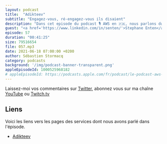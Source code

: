 ```yaml
---
layout: podcast
title:  "Adikteev"
subtitle: "Engagez-vous, ré-engagez-vous ils disaient"
description: "Dans cet episode du podcast 🎙 AWS en 🇫🇷, nous parlons du marché très spécifique de la publicité en ligne. Comment ca marche pour vous donner la meilleure pub au meilleur moment ? Comment ré-engager des utlisateurs qui n'utilisent plus votre app ? Nous parlons des contraintes que ces règles mettent sur l’infrastructure informatique des acteurs de ce marché et comment le cloud AWS peut aider à adresser ces challenges techniques (spoiler alert : 1 million de requêtes par seconde, des centaines d'instances spots)"
guest: "<a href='https://www.linkedin.com/in/senten/'>Stephane Enten</a>, CTO, Adikteev."
episode: 57
duration: "00:41:25"
size: 79516654
file: 057.mp3
date: 2021-06-18 07:00:00 +0200
author: Sébastien Stormacq
category: podcasts
background: '/img/podcast-banner-transparent.png'
appleEpisodeId: 1000525968182
# appleEpisodeId: https://podcasts.apple.com/fr/podcast/le-podcast-aws-en-français/id1452118442
---
```


Laissez-moi vos commentaires sur [Twitter](https://twitter.com/sebsto), abonnez vous sur ma chaîne [YouTube](https://www.youtube.com/sebsto) ou [Twitch.tv](https://www.twitch.tv/sebAWS)

## Liens

Voici les liens vers les pages des services dont nous avons parlé dans l'épisode.

- [Adikteev](https://www.adikteev.com/)